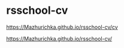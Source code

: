 
# rsschool-cv
https://Mazhurichka.github.io/rsschool-cv/cv

https://Mazhurichka.github.io/rsschool-cv/

